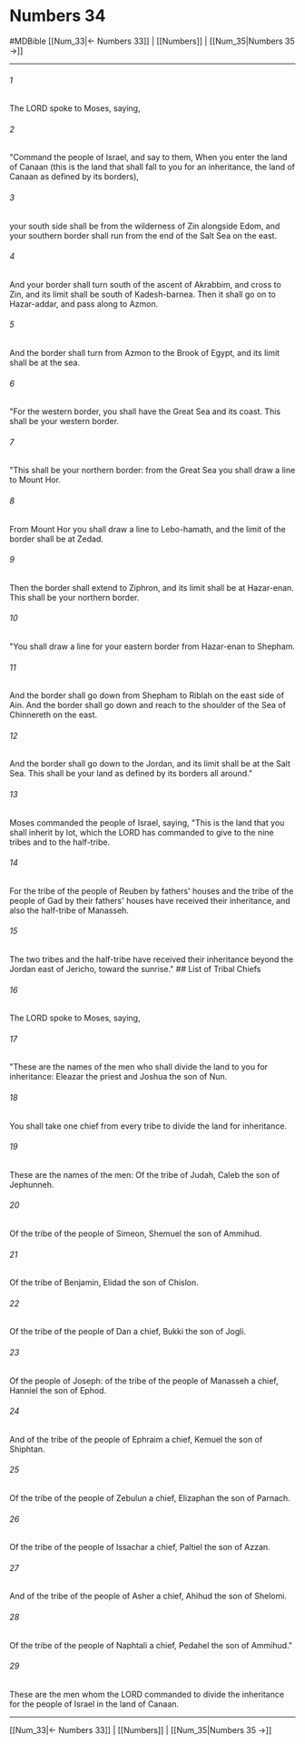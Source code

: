 # Numbers 34
#MDBible
[[Num_33|← Numbers 33]] | [[Numbers]] | [[Num_35|Numbers 35 →]]

***

###### 1 
The LORD spoke to Moses, saying, 

###### 2 
"Command the people of Israel, and say to them, When you enter the land of Canaan (this is the land that shall fall to you for an inheritance, the land of Canaan as defined by its borders), 

###### 3 
your south side shall be from the wilderness of Zin alongside Edom, and your southern border shall run from the end of the Salt Sea on the east. 

###### 4 
And your border shall turn south of the ascent of Akrabbim, and cross to Zin, and its limit shall be south of Kadesh-barnea. Then it shall go on to Hazar-addar, and pass along to Azmon. 

###### 5 
And the border shall turn from Azmon to the Brook of Egypt, and its limit shall be at the sea. 

###### 6 
"For the western border, you shall have the Great Sea and its coast. This shall be your western border. 

###### 7 
"This shall be your northern border: from the Great Sea you shall draw a line to Mount Hor. 

###### 8 
From Mount Hor you shall draw a line to Lebo-hamath, and the limit of the border shall be at Zedad. 

###### 9 
Then the border shall extend to Ziphron, and its limit shall be at Hazar-enan. This shall be your northern border. 

###### 10 
"You shall draw a line for your eastern border from Hazar-enan to Shepham. 

###### 11 
And the border shall go down from Shepham to Riblah on the east side of Ain. And the border shall go down and reach to the shoulder of the Sea of Chinnereth on the east. 

###### 12 
And the border shall go down to the Jordan, and its limit shall be at the Salt Sea. This shall be your land as defined by its borders all around." 

###### 13 
Moses commanded the people of Israel, saying, "This is the land that you shall inherit by lot, which the LORD has commanded to give to the nine tribes and to the half-tribe. 

###### 14 
For the tribe of the people of Reuben by fathers' houses and the tribe of the people of Gad by their fathers' houses have received their inheritance, and also the half-tribe of Manasseh. 

###### 15 
The two tribes and the half-tribe have received their inheritance beyond the Jordan east of Jericho, toward the sunrise." ## List of Tribal Chiefs 

###### 16 
The LORD spoke to Moses, saying, 

###### 17 
"These are the names of the men who shall divide the land to you for inheritance: Eleazar the priest and Joshua the son of Nun. 

###### 18 
You shall take one chief from every tribe to divide the land for inheritance. 

###### 19 
These are the names of the men: Of the tribe of Judah, Caleb the son of Jephunneh. 

###### 20 
Of the tribe of the people of Simeon, Shemuel the son of Ammihud. 

###### 21 
Of the tribe of Benjamin, Elidad the son of Chislon. 

###### 22 
Of the tribe of the people of Dan a chief, Bukki the son of Jogli. 

###### 23 
Of the people of Joseph: of the tribe of the people of Manasseh a chief, Hanniel the son of Ephod. 

###### 24 
And of the tribe of the people of Ephraim a chief, Kemuel the son of Shiphtan. 

###### 25 
Of the tribe of the people of Zebulun a chief, Elizaphan the son of Parnach. 

###### 26 
Of the tribe of the people of Issachar a chief, Paltiel the son of Azzan. 

###### 27 
And of the tribe of the people of Asher a chief, Ahihud the son of Shelomi. 

###### 28 
Of the tribe of the people of Naphtali a chief, Pedahel the son of Ammihud." 

###### 29 
These are the men whom the LORD commanded to divide the inheritance for the people of Israel in the land of Canaan. 

***

[[Num_33|← Numbers 33]] | [[Numbers]] | [[Num_35|Numbers 35 →]]
